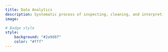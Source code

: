 ```yaml
---
title: Data Analytics
description: Systematic process of inspecting, cleaning, and interpreting data to uncover insights for decision-making 
image:

# Badge style
style:
    background: "#2a9d8f"
    color: "#fff"
---
```

